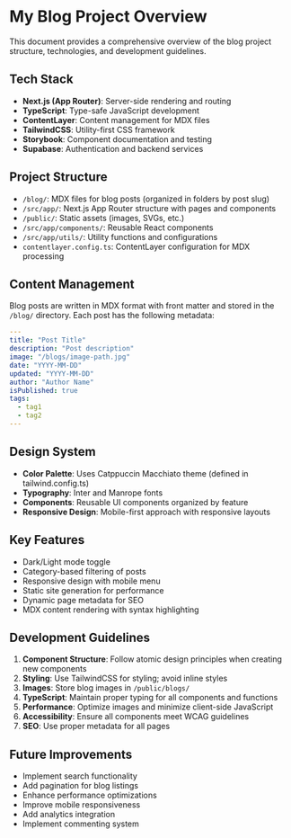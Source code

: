 # My Blog Project Overview

This document provides a comprehensive overview of the blog project structure, technologies, and development guidelines.

## Tech Stack

- **Next.js (App Router)**: Server-side rendering and routing
- **TypeScript**: Type-safe JavaScript development
- **ContentLayer**: Content management for MDX files
- **TailwindCSS**: Utility-first CSS framework
- **Storybook**: Component documentation and testing
- **Supabase**: Authentication and backend services

## Project Structure

- `/blog/`: MDX files for blog posts (organized in folders by post slug)
- `/src/app/`: Next.js App Router structure with pages and components
- `/public/`: Static assets (images, SVGs, etc.)
- `/src/app/components/`: Reusable React components
- `/src/app/utils/`: Utility functions and configurations
- `contentlayer.config.ts`: ContentLayer configuration for MDX processing

## Content Management

Blog posts are written in MDX format with front matter and stored in the `/blog/` directory. Each post has the following metadata:

```yaml
---
title: "Post Title"
description: "Post description"
image: "/blogs/image-path.jpg"
date: "YYYY-MM-DD"
updated: "YYYY-MM-DD"
author: "Author Name"
isPublished: true
tags:
  - tag1
  - tag2
---
```

## Design System

- **Color Palette**: Uses Catppuccin Macchiato theme (defined in tailwind.config.ts)
- **Typography**: Inter and Manrope fonts
- **Components**: Reusable UI components organized by feature
- **Responsive Design**: Mobile-first approach with responsive layouts

## Key Features

- Dark/Light mode toggle
- Category-based filtering of posts
- Responsive design with mobile menu
- Static site generation for performance
- Dynamic page metadata for SEO
- MDX content rendering with syntax highlighting

## Development Guidelines

1. **Component Structure**: Follow atomic design principles when creating new components
2. **Styling**: Use TailwindCSS for styling; avoid inline styles
3. **Images**: Store blog images in `/public/blogs/`
4. **TypeScript**: Maintain proper typing for all components and functions
5. **Performance**: Optimize images and minimize client-side JavaScript
6. **Accessibility**: Ensure all components meet WCAG guidelines
7. **SEO**: Use proper metadata for all pages

## Future Improvements

- Implement search functionality
- Add pagination for blog listings
- Enhance performance optimizations
- Improve mobile responsiveness
- Add analytics integration
- Implement commenting system
